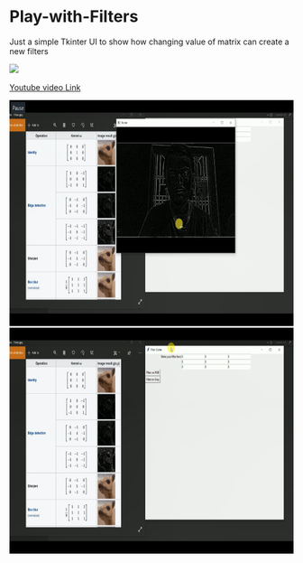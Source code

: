 # Play-with-Filters

Just a simple Tkinter UI to show how changing value of matrix can create a new filters

<img src="https://img.icons8.com/plasticine/100/000000/youtube.png"/>

[Youtube video Link](https://www.youtube.com/watch?v=YEsAioezn_c)

<img src="https://github.com/Boltuzamaki/Play-with-Filters-/blob/master/images/Screenshot%20(6591).png"  width="600" height="400" />

<img src="https://github.com/Boltuzamaki/Play-with-Filters-/blob/master/images/Screenshot%20(6592).png"  width="600" height="400" />
